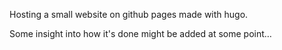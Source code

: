 Hosting a small website on github pages made with hugo.

Some insight into how it's done might be added at some point…
